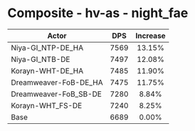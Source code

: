 # Composite - hv-as - night_fae
| Actor | DPS | Increase |
|---|:---:|:---:|
|Niya-GI_NTP-DE_HA|7569|13.15%|
|Niya-GI_NTB-DE|7497|12.08%|
|Korayn-WHT-DE_HA|7485|11.90%|
|Dreamweaver-FoB-DE_HA|7475|11.75%|
|Dreamweaver-FoB_SB-DE|7280|8.84%|
|Korayn-WHT_FS-DE|7240|8.25%|
|Base|6689|0.00%|
